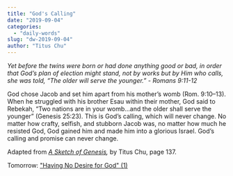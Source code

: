 ```yaml
---
title: "God's Calling"
date: "2019-09-04"
categories: 
  - "daily-words"
slug: "dw-2019-09-04"
author: "Titus Chu"
---
```


_Yet before the twins were born or had done anything good or bad, in order that God’s plan of election might stand, not by works but by Him who calls, she was told, “The older will serve the younger.”_ _\- Romans 9:11-12_

God chose Jacob and set him apart from his mother’s womb (Rom. 9:10–13). When he struggled with his brother Esau within their mother, God said to Rebekah, “Two nations are in your womb...and the older shall serve the younger” (Genesis 25:23). This is God’s calling, which will never change. No matter how crafty, selfish, and stubborn Jacob was, no matter how much he resisted God, God gained him and made him into a glorious Israel. God’s calling and promise can never change.

Adapted from _[A Sketch of Genesis](/book-gen-sketch "Go to the listing for this book"),_ by Titus Chu, page 137.

Tomorrow: ["Having No Desire for God" (1)](/dw-2019-09-05)
